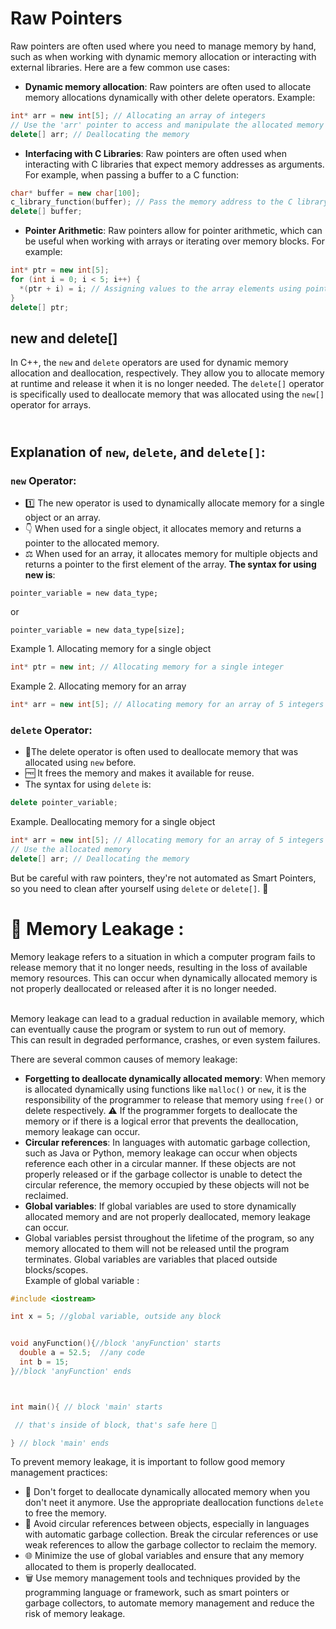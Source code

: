 # Raw Pointers
Raw pointers are often used where you need to manage memory by hand, such as when working with dynamic memory allocation or interacting with external libraries.
Here are a few common use cases:
- **Dynamic memory allocation**: Raw pointers are often used to allocate memory allocations dynamically with other delete operators. Example:
```c++
int* arr = new int[5]; // Allocating an array of integers
// Use the 'arr' pointer to access and manipulate the allocated memory
delete[] arr; // Deallocating the memory
```
- **Interfacing with C Libraries**: Raw pointers are often used when interacting with C libraries that expect memory addresses as arguments.
For example, when passing a buffer to a C function:
```c++
char* buffer = new char[100];
c_library_function(buffer); // Pass the memory address to the C library function
delete[] buffer;
  ```
- **Pointer Arithmetic**: Raw pointers allow for pointer arithmetic, which can be useful when working with arrays or iterating over memory blocks.
For example:
```c++
int* ptr = new int[5];
for (int i = 0; i < 5; i++) {
  *(ptr + i) = i; // Assigning values to the array elements using pointer arithmetic
}
delete[] ptr;
```

## new and delete[]
In C++, the ```new``` and ```delete``` operators are used for dynamic memory allocation and deallocation, respectively. 
They allow you to allocate memory at runtime and release it when it is no longer needed. 
The ```delete[]``` operator is specifically used to deallocate memory that was allocated using the ```new[]``` operator for arrays.

## <br>Explanation of ```new```, ```delete```, and ```delete[]```:</br>

### ```new``` Operator:
- 1️⃣ The new operator is used to dynamically allocate memory for a single object or an array.
- 👇 When used for a single object, it allocates memory and returns a pointer to the allocated memory.
- ⚖️ When used for an array, it allocates memory for multiple objects and returns a pointer to the first element of the array.
**The syntax for using new is**:
```
pointer_variable = new data_type;
```
 or
 ```
 pointer_variable = new data_type[size];
```
Example 1. Allocating memory for a single object
```c++
int* ptr = new int; // Allocating memory for a single integer
```
Example 2. Allocating memory for an array
```c++
int* arr = new int[5]; // Allocating memory for an array of 5 integers
 ```
### ```delete``` Operator:
- 🔲The delete operator is often used to deallocate memory that was allocated using ```new``` before.
- 🆓 It frees the memory and makes it available for reuse.
- The syntax for using ```delete``` is:
```c++
delete pointer_variable;
```
Example. Deallocating memory for a single object
```c++
int* arr = new int[5]; // Allocating memory for an array of 5 integers
// Use the allocated memory
delete[] arr; // Deallocating the memory
 ```
But be careful with raw pointers, they're not automated as Smart Pointers, so you need to clean after yourself using ```delete``` or ```delete[]```. 🤫
# 🫠 Memory Leakage :
Memory leakage refers to a situation in which a computer program fails to release memory that it no longer needs, resulting in the loss of available memory resources. 
This can occur when dynamically allocated memory is not properly deallocated or released after it is no longer needed.

<br>Memory leakage can lead to a gradual reduction in available memory, which can eventually cause the program or system to run out of memory. </br>
This can result in degraded performance, crashes, or even system failures.

There are several common causes of memory leakage:
- **Forgetting to deallocate dynamically allocated memory**: When memory is allocated dynamically using functions like ```malloc()``` or ```new```, it is the responsibility of the programmer to release that memory using ```free()``` or delete respectively.
⚠️ If the programmer forgets to deallocate the memory or if there is a logical error that prevents the deallocation, memory leakage can occur.
- **Circular references**: In languages with automatic garbage collection, such as Java or Python, memory leakage can occur when objects reference each other in a circular manner.
If these objects are not properly released or if the garbage collector is unable to detect the circular reference, the memory occupied by these objects will not be reclaimed.
- **Global variables**: If global variables are used to store dynamically allocated memory and are not properly deallocated, memory leakage can occur.
- Global variables persist throughout the lifetime of the program, so any memory allocated to them will not be released until the program terminates.
Global variables are variables that placed outside blocks/scopes.
<br>Example of global variable : </br>
```c++
#include <iostream>

int x = 5; //global variable, outside any block


void anyFunction(){//block 'anyFunction' starts
  double a = 52.5;  //any code
  int b = 15;
}//block 'anyFunction' ends



int main(){ // block 'main' starts

 // that's inside of block, that's safe here 🙂

} // block 'main' ends
```


To prevent memory leakage, it is important to follow good memory management practices:
- 🥽 Don't forget to deallocate dynamically allocated memory when you don't neet it anymore. Use the appropriate deallocation functions ```delete``` to free the memory.
- 🩻 Avoid circular references between objects, especially in languages with automatic garbage collection.
Break the circular references or use weak references to allow the garbage collector to reclaim the memory.
- 🌐 Minimize the use of global variables and ensure that any memory allocated to them is properly deallocated.
-  🗑 Use memory management tools and techniques provided by the programming language or framework, such as smart pointers or garbage collectors, to automate memory management and reduce the risk of memory leakage.
